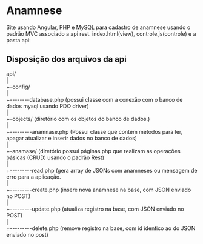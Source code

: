 # Anamnese
Site usando Angular, PHP e MySQL para cadastro de anamnese usando o padrão MVC associado a api rest.
index.html(view), controle.js(controle) e a pasta api:

## Disposição dos arquivos da api
api/<br>
 |<br>
 +-config/<br>
 |<br>
 +--------database.php (possui classe com a conexão com o banco de dados mysql usando PDO driver)<br>
 |<br>
 +-objects/ (diretório com os objetos do banco de dados.)<br>
 |<br>
 +---------anamnase.php (Possui classe que contém métodos para ler, apagar atualizar e inserir dados no banco de dados)<br>
 |<br>
 +-anamase/ (diretório possui páginas php que realizam as operações básicas (CRUD) usando o padrão Rest)<br>
 |<br>
 +---------read.php (gera array de JSONs com anamneses ou mensagem de erro para a aplicação.<br>
 |<br>
 +---------create.php (insere nova anamnese na base, com JSON enviado no POST)<br>
 |<br>
 +---------update.php (atualiza registro na base, com JSON enviado no POST)<br>
 |<br>
 +---------delete.php (remove registro na base, com id identico ao do JSON enviado no post)<br>
